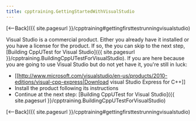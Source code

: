 ```yaml
---
title: cpptraining.GettingStartedWithVisualStudio
---
```

[<--Back]({{ site.pagesurl }}/cpptraining#gettingfirsttestrunningvisualstudio)

Visual Studio is a commercial product. Either you already have it installed or you have a license for the product. If so, the you can skip to the next step, [Building CppUTest for Visual Studio]({{ site.pagesurl }}/cpptraining.BuildingCppUTestForVisualStudio). If you are here because you are going to use Visual Studio but do not yet have it, you're still in luck:

* [[http://www.microsoft.com/visualstudio/en-us/products/2010-editions/visual-cpp-express|Download visual Studio Express for C++]]
* Install the product following its instructions
* Continue at the next step: [Building CppUTest for Visual Studio]({{ site.pagesurl }}/cpptraining.BuildingCppUTestForVisualStudio)

[<--Back]({{ site.pagesurl }}/cpptraining#gettingfirsttestrunningvisualstudio)